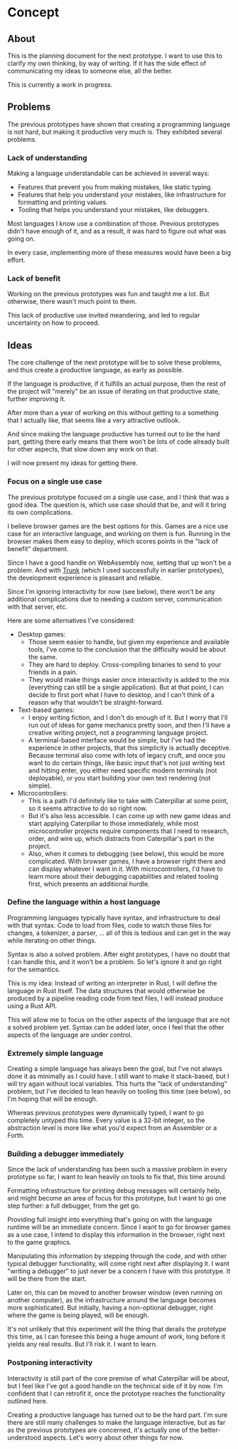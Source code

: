 # Concept

## About

This is the planning document for the next prototype. I want to use this to
clarify my own thinking, by way of writing. If it has the side effect of
communicating my ideas to someone else, all the better.

This is currently a work in progress.

## Problems

The previous prototypes have shown that creating a programming language is not
hard, but making it productive very much is. They exhibited several problems.

### Lack of understanding

Making a language understandable can be achieved in several ways:

- Features that prevent you from making mistakes, like static typing.
- Features that help you understand your mistakes, like infrastructure for
  formatting and printing values.
- Tooling that helps you understand your mistakes, like debuggers.

Most languages I know use a combination of those. Previous prototypes didn't
have enough of it, and as a result, it was hard to figure out what was going on.

In every case, implementing more of these measures would have been a big effort.

### Lack of benefit

Working on the previous prototypes was fun and taught me a lot. But otherwise,
there wasn't much point to them.

This lack of productive use invited meandering, and led to regular uncertainty
on how to proceed.

## Ideas

The core challenge of the next prototype will be to solve these problems, and
thus create a productive language, as early as possible.

If the language is productive, if it fulfills an actual purpose, then the rest
of the project will "merely" be an issue of iterating on that productive state,
further improving it.

After more than a year of working on this without getting to a something that I
actually like, that seems like a very attractive outlook.

And since making the language productive has turned out to be the hard part,
getting there early means that there won't be lots of code already built for
other aspects, that slow down any work on that.

I will now present my ideas for getting there.

### Focus on a single use case

The previous prototype focused on a single use case, and I think that was a good
idea. The question is, which use case should that be, and will it bring its own
complications.

I believe browser games are the best options for this. Games are a nice use case
for an interactive language, and working on them is fun. Running in the browser
makes them easy to deploy, which scores points in the "lack of benefit"
department.

Since I have a good handle on WebAssembly now, setting that up won't be a
problem. And with [Trunk](https://trunkrs.dev/) (which I used successfully in
earlier prototypes), the development experience is pleasant and reliable.

Since I'm ignoring interactivity for now (see below), there won't be any
additional complications due to needing a custom server, communication with that
server, etc.

Here are some alternatives I've considered:

- Desktop games:
  - Those seem easier to handle, but given my experience and available tools,
    I've come to the conclusion that the difficulty would be about the same.
  - They are hard to deploy. Cross-compiling binaries to send to your friends in
    a pain.
  - They would make things easier once interactivity is added to the mix
    (everything can still be a single application). But at that point, I can
    decide to first port what I have to desktop, and I can't think of a reason
    why that wouldn't be straight-forward.
- Text-based games:
  - I enjoy writing fiction, and I don't do enough of it. But I worry that I'll
    run out of ideas for game mechanics pretty soon, and then I'll have a
    creative writing project, not a programming language project.
  - A terminal-based interface would be simple, but I've had the experience in
    other projects, that this simplicity is actually deceptive. Because terminal
    also come with lots of legacy cruft, and once you want to do certain things,
    like basic input that's not just writing text and hitting enter, you either
    need specific modern terminals (not deployable), or you start building your
    own text rendering (not simple).
- Microcontrollers:
  - This is a path I'd definitely like to take with Caterpillar at some point,
    so it seems attractive to do so right now.
  - But it's also less accessible. I can come up with new game ideas and start
    applying Caterpillar to those immediately, while most microcontroller
    projects require components that I need to research, order, and wire up,
    which distracts from Caterpillar's part in the project.
  - Also, when it comes to debugging (see below), this would be more
    complicated. With browser games, I have a browser right there and can
    display whatever I want in it. With microcontrollers, I'd have to learn more
    about their debugging capabilities and related tooling first, which presents
    an additional hurdle.

### Define the language within a host language

Programming languages typically have syntax, and infrastructure to deal with
that syntax. Code to load from files, code to watch those files for changes, a
tokenizer, a parser, ... all of this is tedious and can get in the way while
iterating on other things.

Syntax is also a solved problem. After eight prototypes, I have no doubt that I
can handle this, and it won't be a problem. So let's ignore it and go right for
the semantics.

This is my idea: Instead of writing an interpreter in Rust, I will define the
language in Rust itself. The data structures that would otherwise be produced by
a pipeline reading code from text files, I will instead produce using a Rust
API.

This will allow me to focus on the other aspects of the language that are not a
solved problem yet. Syntax can be added later, once I feel that the other
aspects of the language are under control.

### Extremely simple language

Creating a simple language has always been the goal, but I've not always done it
as minimally as I could have. I still want to make it stack-based, but I will
try again without local variables. This hurts the "lack of understanding"
problem, but I've decided to lean heavily on tooling this time (see below), so
I'm hoping that will be enough.

Whereas previous prototypes were dynamically typed, I want to go completely
untyped this time. Every value is a 32-bit integer, so the abstraction level is
more like what you'd expect from an Assembler or a Forth.

### Building a debugger immediately

Since the lack of understanding has been such a massive problem in every
prototype so far, I want to lean heavily on tools to fix that, this time around.

Formatting infrastructure for printing debug messages will certainly help, and
might become an area of focus for this prototype, but I want to go one step
further: a full debugger, from the get go.

Providing full insight into everything that's going on with the language runtime
will be an immediate concern. Since I want to go for browser games as a use
case, I intend to display this information in the browser, right next to the
game graphics.

Manipulating this information by stepping through the code, and with other
typical debugger functionality, will come right next after displaying it. I want
"writing a debugger" to just never be a concern I have with this prototype. It
will be there from the start.

Later on, this can be moved to another browser window (even running on another
computer), as the infrastructure around the language becomes more sophisticated.
But initially, having a non-optional debugger, right where the game is being
played, will be enough.

It's not unlikely that this experiment will the thing that derails the prototype
this time, as I can foresee this being a huge amount of work, long before it
yields any real results. But I'll risk it. I want to learn.

### Postponing interactivity

Interactivity is still part of the core premise of what Caterpillar will be
about, but I feel like I've got a good handle on the technical side of it by
now. I'm confident that I can retrofit it, once the prototype reaches the
functionality outlined here.

Creating a productive language has turned out to be the hard part. I'm sure
there are still many challenges to make the language interactive, but as far as
the previous prototypes are concerned, it's actually one of the
better-understood aspects. Let's worry about other things for now.
